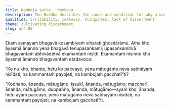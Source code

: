 ```yaml
---
title: Kamboja sutta - Kamboja
description: The Buddha describes the cause and condition for why a woman neither sits in public assemblies, nor pursues occupations, nor journeys to Kamboja.
qualities: irritability, jealousy, stinginess, lack of discernment
theme: cultivating discernment
slug: an4.80
---
```


Ekaṁ samayaṁ bhagavā kosambiyaṁ viharati ghositārāme. Atha kho āyasmā ānando yena bhagavā tenupasaṅkami; upasaṅkamitvā bhagavantaṁ abhivādetvā ekamantaṁ nisīdi. Ekamantaṁ nisinno kho āyasmā ānando bhagavantaṁ etadavoca:

“Ko nu kho, bhante, hetu ko paccayo, yena mātugāmo neva sabhāyaṁ nisīdati, na kammantaṁ payojeti, na kambojaṁ gacchatī”ti?

“Kodhano, ānanda, mātugāmo; issukī, ānanda, mātugāmo; maccharī, ānanda, mātugāmo; duppañño, ānanda, mātugāmo—ayaṁ kho, ānanda, hetu ayaṁ paccayo, yena mātugāmo neva sabhāyaṁ nisīdati, na kammantaṁ payojeti, na kambojaṁ gacchatī”ti.
